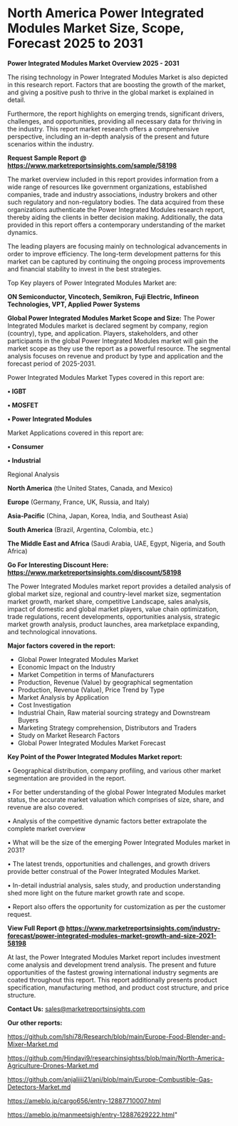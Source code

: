 # North America Power Integrated Modules Market Size, Scope, Forecast 2025 to 2031

<Strong> Power Integrated Modules Market Overview 2025 - 2031</strong>

The rising technology in Power Integrated Modules Market is also depicted in this research report. Factors that are boosting the growth of the market, and giving a positive push to thrive in the global market is explained in detail.

Furthermore, the report highlights on emerging trends, significant drivers, challenges, and opportunities, providing all necessary data for thriving in the industry. This report market research offers a comprehensive perspective, including an in-depth analysis of the present and future scenarios within the industry.

<strong>Request Sample Report @ <a href=https://www.marketreportsinsights.com/sample/58198>https://www.marketreportsinsights.com/sample/58198</a></strong>

The market overview included in this report provides information from a wide range of resources like government organizations, established companies, trade and industry associations, industry brokers and other such regulatory and non-regulatory bodies. The data acquired from these organizations authenticate the Power Integrated Modules research report, thereby aiding the clients in better decision making. Additionally, the data provided in this report offers a contemporary understanding of the market dynamics.

The leading players are focusing mainly on technological advancements in order to improve efficiency. The long-term development patterns for this market can be captured by continuing the ongoing process improvements and financial stability to invest in the best strategies.

Top Key players of Power Integrated Modules Market are:

<strong>ON Semiconductor, Vincotech, Semikron, Fuji Electric, Infineon Technologies, VPT, Applied Power Systems</strong>

<strong><b>Global Power Integrated Modules Market Scope and Size:</b></strong>
The Power Integrated Modules market is declared segment by company, region (country), type, and application. Players, stakeholders, and other participants in the global Power Integrated Modules market will gain the market scope as they use the report as a powerful resource. The segmental analysis focuses on revenue and product by type and application and the forecast period of 2025-2031.

Power Integrated Modules Market Types covered in this report are:

<strong>• IGBT

• MOSFET

• Power Integrated Modules</strong>

Market Applications covered in this report are:

<strong>• Consumer

• Industrial</strong> 

Regional Analysis

<strong>North America</strong> (the United States, Canada, and Mexico)

<strong>Europe</strong> (Germany, France, UK, Russia, and Italy)

<strong>Asia-Pacific</strong> (China, Japan, Korea, India, and Southeast Asia)

<strong>South America</strong> (Brazil, Argentina, Colombia, etc.)

<strong>The Middle East and Africa</strong> (Saudi Arabia, UAE, Egypt, Nigeria, and South Africa)

<strong>Go For Interesting Discount Here: <a href=https://www.marketreportsinsights.com/discount/58198>https://www.marketreportsinsights.com/discount/58198</a></strong>

The Power Integrated Modules market report provides a detailed analysis of global market size, regional and country-level market size, segmentation market growth, market share, competitive Landscape, sales analysis, impact of domestic and global market players, value chain optimization, trade regulations, recent developments, opportunities analysis, strategic market growth analysis, product launches, area marketplace expanding, and technological innovations.

<strong><b>Major factors covered in the report:</b></strong>
<ul>
  <li>Global Power Integrated Modules Market </li>
  <li>Economic Impact on the Industry</li>
  <li>Market Competition in terms of Manufacturers</li>
  <li>Production, Revenue (Value) by geographical segmentation</li>
  <li>Production, Revenue (Value), Price Trend by Type</li>
  <li>Market Analysis by Application</li>
  <li>Cost Investigation</li>
  <li>Industrial Chain, Raw material sourcing strategy and Downstream Buyers</li>
  <li>Marketing Strategy comprehension, Distributors and Traders</li>
  <li>Study on Market Research Factors</li>
  <li>Global Power Integrated Modules Market Forecast</li>
</ul>

<strong><b>Key Point of the Power Integrated Modules Market report:</b></strong>

• Geographical distribution, company profiling, and various other market segmentation are provided in the report.

• For better understanding of the global Power Integrated Modules market status, the accurate market valuation which comprises of size, share, and revenue are also covered.

• Analysis of the competitive dynamic factors better extrapolate the complete market overview

• What will be the size of the emerging Power Integrated Modules market in 2031?

• The latest trends, opportunities and challenges, and growth drivers provide better construal of the Power Integrated Modules Market.

• In-detail industrial analysis, sales study, and production understanding shed more light on the future market growth rate and scope.

• Report also offers the opportunity for customization as per the customer request.

<strong><b>View Full Report @ <a href=https://www.marketreportsinsights.com/industry-forecast/power-integrated-modules-market-growth-and-size-2021-58198>https://www.marketreportsinsights.com/industry-forecast/power-integrated-modules-market-growth-and-size-2021-58198</a></b></strong>


At last, the Power Integrated Modules Market report includes investment come analysis and development trend analysis. The present and future opportunities of the fastest growing international industry segments are coated throughout this report. This report additionally presents product specification, manufacturing method, and product cost structure, and price structure.

<strong>Contact Us:</strong>
sales@marketreportsinsights.com

<strong>Our other reports:</strong>

<a href=https://github.com/Ishi78/Research/blob/main/Europe-Food-Blender-and-Mixer-Market.md>https://github.com/Ishi78/Research/blob/main/Europe-Food-Blender-and-Mixer-Market.md</a>

<a href=https://github.com/Hindavi9/researchinsightss/blob/main/North-America-Agriculture-Drones-Market.md>https://github.com/Hindavi9/researchinsightss/blob/main/North-America-Agriculture-Drones-Market.md</a>

<a href=https://github.com/anjaliiii21/ani/blob/main/Europe-Combustible-Gas-Detectors-Market.md>https://github.com/anjaliiii21/ani/blob/main/Europe-Combustible-Gas-Detectors-Market.md</a>

<a href=https://ameblo.jp/cargo656/entry-12887710007.html>https://ameblo.jp/cargo656/entry-12887710007.html</a>

<a href=https://ameblo.jp/manmeetsigh/entry-12887629222.html>https://ameblo.jp/manmeetsigh/entry-12887629222.html</a>"
